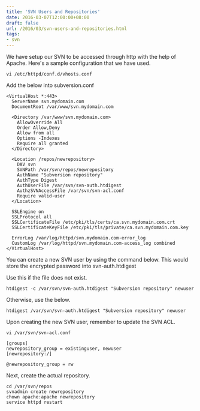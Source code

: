 ```yaml
---
title: 'SVN Users and Repositories'
date: 2016-03-07T12:00:00+08:00
draft: false
url: /2016/03/svn-users-and-repositories.html
tags:
- svn
---
```


We have setup our SVN to be accessed through http with the help of Apache.
Here's a sample configuration that we have used.

```
vi /etc/httpd/conf.d/vhosts.conf
```

Add the below into subversion.conf

```
<VirtualHost *:443>
  ServerName svn.mydomain.com
  DocumentRoot /var/www/svn.mydomain.com

  <Directory /var/www/svn.mydomain.com>
    AllowOverride All
    Order Allow,Deny
    Allow from all
    Options -Indexes
    Require all granted
  </Directory>

  <Location /repos/newrepository>
    DAV svn
    SVNPath /var/svn/repos/newrepository
    AuthName "Subversion repository"
    AuthType Digest
    AuthUserFile /var/svn/svn-auth.htdigest
    AuthzSVNAccessFile /var/svn/svn-acl.conf
    Require valid-user
  </Location>

  SSLEngine on
  SSLProtocol all
  SSLCertificateFile /etc/pki/tls/certs/ca.svn.mydomain.com.crt
  SSLCertificateKeyFile /etc/pki/tls/private/ca.svn.mydomain.com.key

  ErrorLog /var/log/httpd/svn.mydomain.com-error_log
  CustomLog /var/log/httpd/svn.mydomain.com-access_log combined
</VirtualHost>
```

You can create a new SVN user by using the command below. This would store the encrypted password into svn-auth.htdigest

Use this if the file does not exist.

```
htdigest -c /var/svn/svn-auth.htdigest "Subversion repository" newuser
```

Otherwise, use the below.

```
htdigest /var/svn/svn-auth.htdigest "Subversion repository" newuser
```

Upon creating the new SVN user, remember to update the SVN ACL.

```
vi /var/svn/svn-acl.conf
```

```
[groups]
newrepository_group = existinguser, newuser
[newrepository:/]

@newrepository_group = rw
```

Next, create the actual repository.

```
cd /var/svn/repos
svnadmin create newrepository
chown apache:apache newrepository
service httpd restart
```